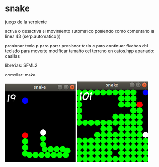 # snake

juego de la serpiente

activa o desactiva el movimiento automatico poniendo como comentario la linea 43 (serp.automatico())

presionar tecla p para parar
presionar tecla c para continuar
flechas del teclado para moverte
modificar tamaño del terreno en datos.hpp apartado: casillas

librerias:
  SFML2
  
compilar:
  make

<img src="images/snake.png">
<img src="images/snake2.png">

